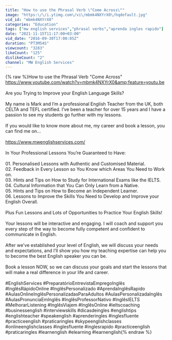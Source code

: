 ```yaml
---
title: "How to use the Phrasal Verb \"Come Across\""
image: "https:\/\/i.ytimg.com\/vi\/mbmk4NXYrX0\/hqdefault.jpg"
vid_id: "mbmk4NXYrX0"
categories: "Education"
tags: ["mw english services","phrasal verbs","aprenda ingles rapido"]
date: "2021-11-15T11:17:00+03:00"
vid_date: "2016-09-30T17:00:05Z"
duration: "PT3M54S"
viewcount: "3283"
likeCount: "125"
dislikeCount: "2"
channel: "MW English Services"
---
```

{% raw %}How to use the Phrasal Verb &quot;Come Across&quot;<br /><a rel="nofollow" target="blank" href="https://www.youtube.com/watch?v=mbmk4NXYrX0&amp;feature=youtu.be">https://www.youtube.com/watch?v=mbmk4NXYrX0&amp;feature=youtu.be</a><br /><br />Are you Trying to Improve your English Language Skills?<br /><br />My name is Mark and I’m a professional English Teacher from the UK, both CELTA and TEFL certified. I’ve been a teacher for over 15 years and I have a passion to see my students go further with my lessons. <br /><br />If you would like to know more about me, my career and book a lesson, you can find me on... <br /><br /><a rel="nofollow" target="blank" href="https://www.mwenglishservices.com/">https://www.mwenglishservices.com/</a><br /><br />In Your Professional Lessons You’re Guaranteed to Have: <br /><br />01. Personalised Lessons with Authentic and Customised Material.<br />02. Feedback in Every Lesson so You Know which Areas You Need to Work on. <br />03. Hints and Tips on How to Study for International Exams like the IELTS. <br />04. Cultural Information that You Can Only Learn from a Native.<br />05. Hints and Tips on How to Become an Independent Learner.<br />06. Lessons to Improve the Skills You Need to Develop and Improve your English Overall.<br /><br />Plus Fun Lessons and Lots of Opportunities to Practice Your English Skills!<br /><br />Your lessons will be interactive and engaging. I will coach and support you every step of the way to become fully competent and confident to communicate in English. <br /><br />After we've established your level of English, we will discuss your needs and expectations, and I’ll show you how my teaching expertise can help you to become the best English speaker you can be. <br /><br />Book a lesson NOW, so we can discuss your goals and start the lessons that will make a real difference in your life and career.<br /><br />#EnglishServices #PreparatórioEntrevistaEmpregoInglês #InglêsRápidoOnline #InglêsPersonalizado #AprendaInglêsRapido #AulasOnlineInglêsPersonalizadasParaAdultos #AulasPersonalizadaInglês #AulasPronunciaEmInglês #InglêsProfessorNativo #InglêsIELTS #MelhorarListening #InglêsViajem #InglêsOnline  #ieltscoaching  #businessenglish  #interviewskills #dicasdeingles #englishtips #englishteacher #speakenglish #aprenderingles #inglesfluente #practiceenglish #praticaringles #skypeenglishclasses  #onlineenglishclasses    #inglesfluente  #inglesrapido  #practiceenglish #praticaringles  #learnenglish  #elearning  #learnenglish{% endraw %}
